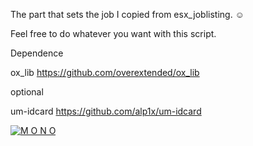 


The part that sets the job I copied from esx_joblisting. ☺

Feel free to do whatever you want with this script.

Dependence 

ox_lib
https://github.com/overextended/ox_lib

optional

um-idcard
https://github.com/alp1x/um-idcard





[![M O N O](https://static.wikia.nocookie.net/discord/images/d/dd/Discord.png/revision/latest?cb=20210319023006&path-prefix=es)](https://discord.gg/Vk7eY8xYV2)